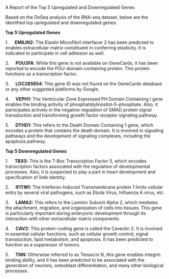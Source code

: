 A Report of the Top 5 Upregulated and Downregulated Genes

Based on the DeSeq analysis of the RNA-seq dataset, below are the identified top upregulated and downregulated genes:

**Top 5 Upregulated Genes**

1.     **EMILIN2:** The Elastin Microfibril interfacer 2 has been predicted to enables extracellular matrix constituent in conferring elasticity. It is indicated to participate in cell adhesion as well.

2.     **POU3FA**: While this gene is not available on GeneCards, it has been reported to encode the POU-domain-containing protein. This protein functions as a transcription factor.

3.     **LOC285854**: This gene ID was not found on the GeneCards database or any other suggested platforms by Google.

4.     **VEPH1:** The Ventricular Zone Expressed PH Domain Containing I gene enables the binding activity of phosphatidylinositol-5-phosphate. Also, it participates actively in the negative regulation of SMAD protein signal transduction and transforming growth factor receptor signaling pathway.

5.     **DTHD1:** This refers to the Death Domain Containing 1 gene, which encodes a protein that contains the death domain. It is involved in signaling pathways and the development of signaling complexes, including the apoptosis pathway.

**Top 5 Downregulated Genes**

1.     **TBX5:** This is the T-Box Transcription Factor 5, which encodes transcription factors associated with the regulation of developmental processes. Also, it is suspected to play a part in heart development and specification of limb identity.

2.     **IFITM1:** The Inteferon-Induced Transmembrane protein 1 limits cellular entry by several viral pathogens, such as Ebola Virus, Influenza A virus, etc.

3.     **LAMA2:** This refers to the Laminin Subunit Alpha 2, which mediates the attachment, migration, and organization of cells into tissues. This gene is particularly important during embryonic development through its interaction with other extracellular matrix components.

4.     **CAV2:** This protein-coding gene is called the Caveolin 2. It is involved in essential cellular functions, such as cellular growth control, signal transduction, lipid metabolism, and apoptosis. It has been predicted to function as a suppressor of tumors.

5.     **TNN:** Otherwise referred to as Tenascin N, this gene enables integrin binding ability, and it has been predicted to be associated with the generation of neurons, osteoblast differentiation, and many other biological processes.